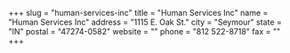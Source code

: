 +++
slug = "human-services-inc"
title = "Human Services Inc"
name = "Human Services Inc"
address = "1115 E. Oak St."
city = "Seymour"
state = "IN"
postal = "47274-0582"
website = ""
phone = "812 522-8718"
fax = ""
+++
